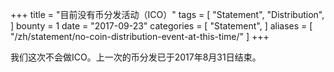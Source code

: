 +++
title = "目前没有币分发活动（ICO）"
tags = [
	"Statement",
	"Distribution",
]
bounty = 1
date = "2017-09-23"
categories = [
	"Statement",
]
aliases = [
	"/zh/statement/no-coin-distribution-event-at-this-time/"
]
+++



我们这次不会做ICO。上一次的币分发已于2017年8月31日结束。
